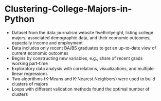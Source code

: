 # Clustering-College-Majors-in-Python
* Dataset from the data journalism website fivethirtyeight, listing college majors, associated demographic data, and their economic outcomes, especially income and employment
* Data includes only recent BA/BS graduates to get an up-to-date view of current economic outcomes
* Begins by constructing new variables, e.g., share of recent grads working part-time
* Exploratory data analysis with correlations, visualizations, and multiple linear regressions
* Two algorithms (K-Means and K-Nearest Neighbors) were used to build clusters of majors
* Loops with different validation methods found the optimal number of clusters
